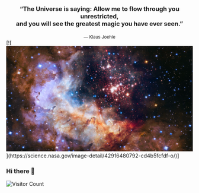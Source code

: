 <div align="center">
  <h3>
    “The Universe is saying: Allow me to flow through you unrestricted,<br>and you will see the greatest magic you have ever seen.”
  </h3>
  <small>― Klaus Joehle</small>
</div>  
[![<img src="cover/Westerlund 2.png">](https://science.nasa.gov/image-detail/42916480792-cd4b5fcfdf-o/)]

### Hi there 👋  
![Visitor Count](https://profile-counter.glitch.me/ColstonBod-oy/count.svg)


